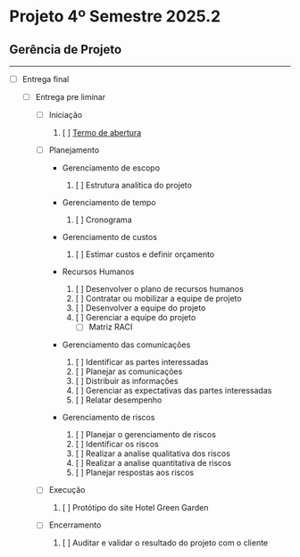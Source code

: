 # Projeto 4º Semestre 2025.2

## Gerência de Projeto

---

- [ ] Entrega final

  - [ ] Entrega pre liminar

  	- [ ] Iniciação
  		1. [ ] [Termo de abertura](./termo-de-abertura/termo-de-abertura.odt)

  	- [ ] Planejamento
  		- Gerenciamento de escopo
  			1. [ ] Estrutura analítica do projeto

  		- Gerenciamento de tempo
  			1. [ ] Cronograma

  		- Gerenciamento de custos
  			1. [ ] Estimar custos e definir orçamento

  		- Recursos Humanos
  			1. [ ] Desenvolver o plano de recursos humanos
  			2. [ ] Contratar ou mobilizar a equipe de projeto
  			3. [ ] Desenvolver a equipe do projeto
  			4. [ ] Gerenciar a equipe do projeto
  				- [ ] Matriz RACI

  		- Gerenciamento das comunicações
  			1. [ ] Identificar as partes interessadas
  			2. [ ] Planejar as comunicações
  			3. [ ] Distribuir as informações
  			4. [ ] Gerenciar as expectativas das partes interessadas
  			5. [ ] Relatar desempenho

  		- Gerenciamento de riscos
  			1. [ ] Planejar o gerenciamento de riscos
  			2. [ ] Identificar os riscos
  			3. [ ] Realizar a analise qualitativa dos riscos
  			4. [ ] Realizar a analise quantitativa de riscos
  			5. [ ] Planejar respostas aos riscos

  	- [ ] Execução
  		1. [ ] Protótipo do site Hotel Green Garden

  	- [ ] Encerramento
  		1. [ ] Auditar e validar o resultado do projeto com o cliente
